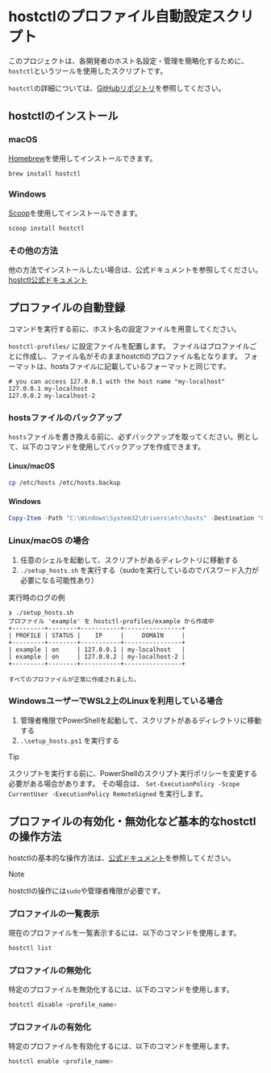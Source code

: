 # hostctlのプロファイル自動設定スクリプト

このプロジェクトは、各開発者のホスト名設定・管理を簡略化するために、`hostctl`というツールを使用したスクリプトです。

`hostctl`の詳細については、[GitHubリポジトリ](https://github.com/guumaster/hostctl)を参照してください。

## hostctlのインストール

### macOS
[Homebrew](https://brew.sh/)を使用してインストールできます。
```bash
brew install hostctl
```

### Windows
[Scoop](https://scoop.sh/)を使用してインストールできます。
```powershell
scoop install hostctl
```

### その他の方法
他の方法でインストールしたい場合は、公式ドキュメントを参照してください。
[hostctl公式ドキュメント](https://guumaster.github.io/hostctl/docs/installation/)

## プロファイルの自動登録

コマンドを実行する前に、ホスト名の設定ファイルを用意してください。

`hostctl-profiles/` に設定ファイルを配置します。
ファイルはプロファイルごとに作成し、ファイル名がそのままhostctlのプロファイル名となります。
フォーマットは、hostsファイルに記載しているフォーマットと同じです。

```
# you can access 127.0.0.1 with the host name "my-localhost"
127.0.0.1 my-localhost
127.0.0.2 my-localhost-2
```

### hostsファイルのバックアップ

`hosts`ファイルを書き換える前に、必ずバックアップを取ってください。例として、以下のコマンドを使用してバックアップを作成できます。

#### Linux/macOS
```bash
cp /etc/hosts /etc/hosts.backup
```

#### Windows
```powershell
Copy-Item -Path "C:\Windows\System32\drivers\etc\hosts" -Destination "C:\Windows\System32\drivers\etc\hosts.backup"
```

### Linux/macOS の場合

1. 任意のシェルを起動して、スクリプトがあるディレクトリに移動する
2. `./setup_hosts.sh` を実行する（sudoを実行しているのでパスワード入力が必要になる可能性あり）

実行時のログの例

```
❯ ./setup_hosts.sh
プロファイル 'example' を hostctl-profiles/example から作成中
+---------+--------+-----------+----------------+
| PROFILE | STATUS |    IP     |     DOMAIN     |
+---------+--------+-----------+----------------+
| example | on     | 127.0.0.1 | my-localhost   |
| example | on     | 127.0.0.2 | my-localhost-2 |
+---------+--------+-----------+----------------+

すべてのプロファイルが正常に作成されました。
```

### WindowsユーザーでWSL2上のLinuxを利用している場合

1. 管理者権限でPowerShellを起動して、スクリプトがあるディレクトリに移動する
2. `.\setup_hosts.ps1` を実行する

> [!TIP]
> スクリプトを実行する前に、PowerShellのスクリプト実行ポリシーを変更する必要がある場合があります。
> その場合は、 `Set-ExecutionPolicy -Scope CurrentUser -ExecutionPolicy RemoteSigned` を実行します。

## プロファイルの有効化・無効化など基本的なhostctlの操作方法

hostctlの基本的な操作方法は、[公式ドキュメント](https://guumaster.github.io/hostctl/docs/getting-started/)を参照してください。

> [!NOTE]
> hostctlの操作には`sudo`や管理者権限が必要です。

### プロファイルの一覧表示

現在のプロファイルを一覧表示するには、以下のコマンドを使用します。

```bash
hostctl list
```

### プロファイルの無効化

特定のプロファイルを無効化するには、以下のコマンドを使用します。

```bash
hostctl disable <profile_name>
```

### プロファイルの有効化

特定のプロファイルを有効化するには、以下のコマンドを使用します。

```bash
hostctl enable <profile_name>
```
